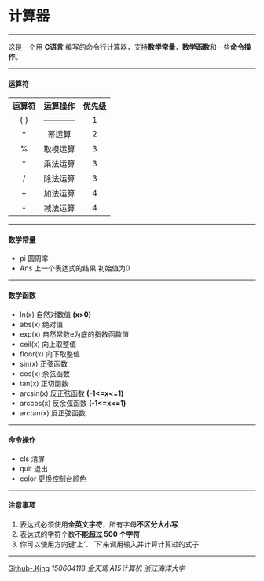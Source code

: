# 计算器***这是一个用 **C语言** 编写的命令行计算器，支持**数学常量**，**数学函数**和一些**命令操作**。***#### 运算符|运算符|运算操作|优先级||:----:|:------:|:----:||( )   |  ————  |1     ||^     | 幂运算 |2     ||%     |取模运算|3     ||*     |乘法运算|3     ||/     |除法运算|3     ||+     |加法运算|4     ||-     |减法运算|4     |***#### 数学常量- pi 圆周率- Ans 上一个表达式的结果 初始值为0***#### 数学函数- ln(x) 自然对数值 **(x>0)**- abs(x) 绝对值- exp(x) 自然常数e为底的指数函数值- ceil(x) 向上取整值- floor(x) 向下取整值- sin(x) 正弦函数- cos(x) 余弦函数- tan(x) 正切函数- arcsin(x) 反正弦函数 **(-1<=x<=1)**- arccos(x) 反余弦函数 **(-1<=x<=1)**- arctan(x) 反正弦函数***#### 命令操作- cls 清屏- quit 退出- color 更换控制台颜色***#### 注意事项1. 表达式必须使用**全英文字符**，所有字母**不区分大小写**2. 表达式的字符个数**不能超过 500 个字符**3. 你可以使用方向键‘上’、‘下’来调用输入并计算计算过的式子***[Github-.King]() *150604118 金天鸷 A15计算机 浙江海洋大学*